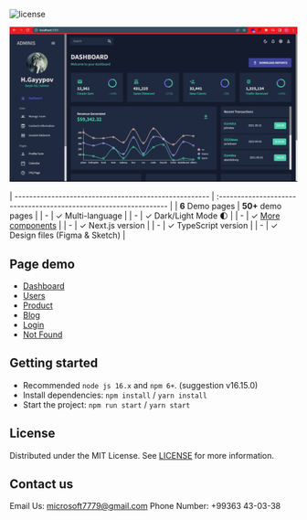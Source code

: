 <!-- ## Minimal [(Free version)](https://minimal-kit-react.vercel.app/) -->

![license](https://img.shields.io/badge/license-MIT-blue.svg)

![preview](public/assets/pre.png)

| ----------------------------------------------------- | :---------------------------------------------------------------- |
| **6** Demo pages | **50+** demo pages |
| - | ✓ Multi-language |
| - | ✓ Dark/Light Mode 🌓 |
| - | ✓ [More components](https://minimals.cc/components) |
| - | ✓ Next.js version |
| - | ✓ TypeScript version |
| - | ✓ Design files (Figma & Sketch) |

## Page demo

- [Dashboard](https://minimal-kit-react.vercel.app/dashboard/app)
- [Users](https://minimal-kit-react.vercel.app/dashboard/user)
- [Product](https://minimal-kit-react.vercel.app/dashboard/products)
- [Blog](https://minimal-kit-react.vercel.app/dashboard/blog)
- [Login](https://minimal-kit-react.vercel.app/login)
- [Not Found](https://minimal-kit-react.vercel.app/404)

## Getting started

- Recommended `node js 16.x` and `npm 6+`. (suggestion v16.15.0)
- Install dependencies: `npm install` / `yarn install`
- Start the project: `npm run start` / `yarn start`

## License

Distributed under the MIT License. See [LICENSE](https://github.com/minimal-ui-kit/minimal.free/blob/main/LICENSE.md) for more information.

## Contact us

Email Us: microsoft7779@gmail.com
Phone Number: +99363 43-03-38
